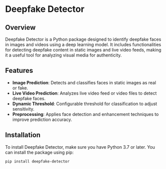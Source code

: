 # Deepfake Detector

## Overview

Deepfake Detector is a Python package designed to identify deepfake faces in images and videos using a deep learning model. It includes functionalities for detecting deepfake content in static images and live video feeds, making it a useful tool for analyzing visual media for authenticity.

## Features

- **Image Prediction**: Detects and classifies faces in static images as real or fake.
- **Live Video Prediction**: Analyzes live video feed or video files to detect deepfake faces.
- **Dynamic Threshold**: Configurable threshold for classification to adjust sensitivity.
- **Preprocessing**: Applies face detection and enhancement techniques to improve prediction accuracy.

## Installation

To install Deepfake Detector, make sure you have Python 3.7 or later. You can install the package using pip:

```bash
pip install deepfake-detector
